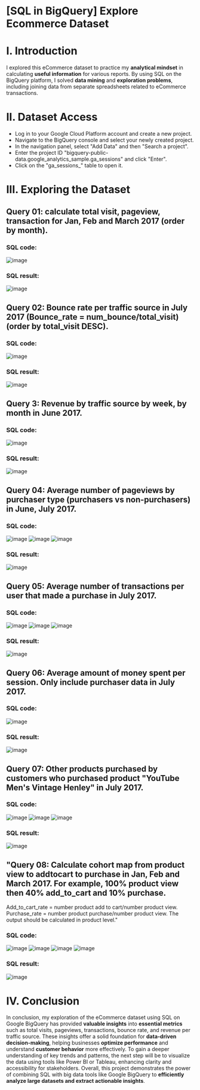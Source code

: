 # [SQL in BigQuery] Explore Ecommerce Dataset 
# I. Introduction
I explored this eCommerce dataset to practice my **analytical mindset** in calculating **useful information** for various reports. By using SQL on the  BigQuery platform, I solved **data mining** and **exploration problems**, including joining data from separate spreadsheets related to eCommerce transactions.
# II. Dataset Access 
* Log in to your Google Cloud Platform account and create a new project.
* Navigate to the BigQuery console and select your newly created project.
* In the navigation panel, select "Add Data" and then "Search a project".
* Enter the project ID "bigquery-public-data.google_analytics_sample.ga_sessions" and click "Enter".
* Click on the "ga_sessions_" table to open it.
# III. Exploring the Dataset
## Query 01: calculate total visit, pageview, transaction for Jan, Feb and March 2017 (order by month).
### SQL code:
![image](https://github.com/user-attachments/assets/14dcaedf-e5ec-40aa-a758-040408c4c3e1)
### SQL result:
![image](https://github.com/user-attachments/assets/f084bcf6-7482-4cae-9ce0-97744341a157)
## Query 02: Bounce rate per traffic source in July 2017 (Bounce_rate = num_bounce/total_visit) (order by total_visit DESC).
### SQL code:
![image](https://github.com/user-attachments/assets/809e14ce-447d-4ef2-b3bc-da3b9f85c8f3)
### SQL result:
![image](https://github.com/user-attachments/assets/2ed138a0-ed47-41ab-bb38-c40d2a4f5407)
## Query 3: Revenue by traffic source by week, by month in June 2017.
### SQL code:
![image](https://github.com/user-attachments/assets/fdae3024-aa6a-42b3-bbf0-10d515b0a006)
### SQL result:
![image](https://github.com/user-attachments/assets/9f0adca6-1aea-4ecb-b9f5-16939e5ae271)
## Query 04: Average number of pageviews by purchaser type (purchasers vs non-purchasers) in June, July 2017.
### SQL code:
![image](https://github.com/user-attachments/assets/6f0d5c5e-136d-43f4-b10c-10c14ecd675d)
![image](https://github.com/user-attachments/assets/3742e204-6908-4fa9-a3ec-7a7cf462f5b5)
![image](https://github.com/user-attachments/assets/0a0a7e9a-b773-4e27-ae0c-d26a74e128ea)
### SQL result:
![image](https://github.com/user-attachments/assets/249742ea-c97a-4d4e-aae6-8908aa3c44bb)
## Query 05: Average number of transactions per user that made a purchase in July 2017.
### SQL code:
![image](https://github.com/user-attachments/assets/46d4dc65-eb0a-4a22-af10-9b2db022dcd3)
![image](https://github.com/user-attachments/assets/cd2e146d-e7d3-4d74-95a8-c8a423945d74)
![image](https://github.com/user-attachments/assets/5ed3bcd8-2fd6-4848-bfc6-1fa5dbfab5bb)
### SQL result:
![image](https://github.com/user-attachments/assets/ea3b4206-556c-48e0-951d-8d59119a1757)
## Query 06: Average amount of money spent per session. Only include purchaser data in July 2017.
### SQL code:
![image](https://github.com/user-attachments/assets/fe912edc-30f2-42d6-b669-5f794f001aec)
### SQL result:
![image](https://github.com/user-attachments/assets/20b9e68e-f785-4841-93a9-2220d6c4a8bc)
## Query 07: Other products purchased by customers who purchased product "YouTube Men's Vintage Henley" in July 2017. 
### SQL code:
![image](https://github.com/user-attachments/assets/7a4a477e-3c4f-4ec5-89d6-7bac873bf182)
![image](https://github.com/user-attachments/assets/d35ace2c-311c-40fc-8142-2441657ec1d7)
![image](https://github.com/user-attachments/assets/70425c06-b8af-4202-8165-334114c36136)
### SQL result:
![image](https://github.com/user-attachments/assets/79a4bcb0-c918-4680-9ef3-8e89878d572d)
## "Query 08: Calculate cohort map from product view to addtocart to purchase in Jan, Feb and March 2017. For example, 100% product view then 40% add_to_cart and 10% purchase.
Add_to_cart_rate = number product  add to cart/number product view. Purchase_rate = number product purchase/number product view. The output should be calculated in product level."
### SQL code:
![image](https://github.com/user-attachments/assets/38876987-14b8-4244-9b82-0b703821443a)
![image](https://github.com/user-attachments/assets/1631d6d9-24f4-4a04-8cfe-948ce4c9eab6)
![image](https://github.com/user-attachments/assets/f04185de-e558-4614-b1c7-6b31d2393736)
![image](https://github.com/user-attachments/assets/a1f69480-ad57-45ed-bde7-80351f7c674f)
### SQL result:
![image](https://github.com/user-attachments/assets/10791443-5924-4085-81e0-3cb260140f27)
# IV. Conclusion
In conclusion, my exploration of the eCommerce dataset using SQL on Google BigQuery has provided **valuable insights** into **essential metrics** such as total visits, pageviews, transactions, bounce rate, and revenue per traffic source. These insights offer a solid foundation for **data-driven decision-making**, helping businesses **optimize performance** and understand **customer behavior** more effectively. To gain a deeper understanding of key trends and patterns, the next step will be to visualize the data using tools like Power BI or Tableau, enhancing clarity and accessibility for stakeholders. Overall, this project demonstrates the power of combining SQL with big data tools like Google BigQuery to **efficiently analyze large datasets and extract actionable insights**.
